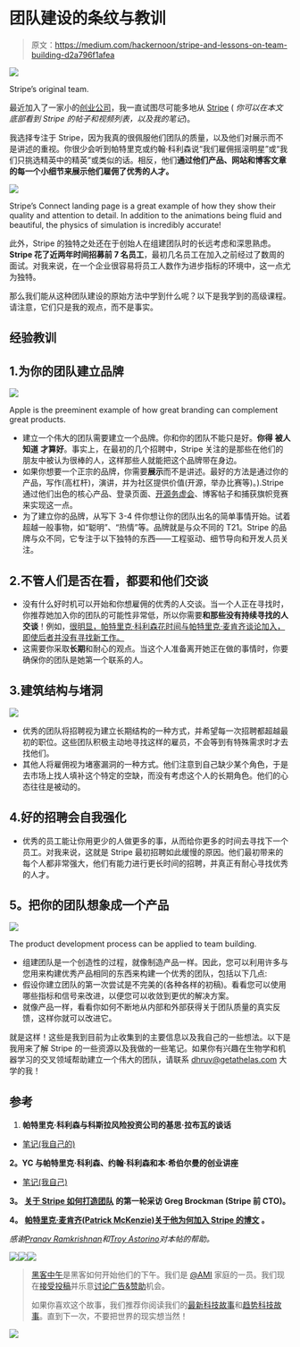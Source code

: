 # 团队建设的条纹与教训

> 原文：<https://medium.com/hackernoon/stripe-and-lessons-on-team-building-d2a796f1afea>

![](img/05e295a225dd92423f8a5f24b86a323d.png)

Stripe’s original team.

最近加入了一家小的[创业公司](https://hackernoon.com/tagged/startup)，我一直试图尽可能多地从 [Stripe](https://hackernoon.com/tagged/stripe) ( *你可以在本文底部看到 Stripe 的帖子和视频列表，以及我的笔记*)。

我选择专注于 Stripe，因为我真的很佩服他们团队的质量，以及他们对展示而不是讲述的重视。你很少会听到帕特里克或约翰·科利森说“我们雇佣摇滚明星”或“我们只挑选精英中的精英”或类似的话。相反，他们**通过他们产品、网站和博客文章的每一个小细节来展示他们雇佣了优秀的人才。**

![](img/a5f0de5e031b36b150740bd98f9bc969.png)

Stripe’s Connect landing page is a great example of how they show their quality and attention to detail. In addition to the animations being fluid and beautiful, the physics of simulation is incredibly accurate!

此外，Stripe 的独特之处还在于创始人在组建团队时的长远考虑和深思熟虑。 **Stripe 花了近两年时间招募前 7 名员工**，最初几名员工在加入之前经过了数周的面试。对我来说，在一个企业很容易将员工人数作为进步指标的环境中，这一点尤为独特。

那么我们能从这种团队建设的原始方法中学到什么呢？以下是我学到的高级课程。请注意，它们只是我的观点，而不是事实。

## 经验教训

## 1.为你的团队建立品牌

![](img/651b708c193aa07930fcf58026378754.png)

Apple is the preeminent example of how great branding can complement great products.

*   建立一个伟大的团队需要建立一个品牌。你和你的团队不能只是好。**你得** **被人知道** **才算好**。事实上，在最初的几个招聘中，Stripe 关注的是那些在他们的朋友中被认为很棒的人，这样那些人就能把这个品牌带在身边。
*   如果你想要一个正宗的品牌，你需要**展示**而不是讲述。最好的方法是通过你的产品，写作(高杠杆)，演讲，并为社区提供价值(开源，举办比赛等)。).Stripe 通过他们出色的核心产品、登录页面、[开源务虚会](https://stripe.com/blog/open-source-retreat-2016)、博客帖子和捕获旗帜竞赛来实现这一点。
*   为了建立你的品牌，从写下 3-4 件你想让你的团队出名的简单事情开始。试着超越一般事物，如“聪明”、“热情”等。品牌就是与众不同的 T21。Stripe 的品牌与众不同，它专注于以下独特的东西——工程驱动、细节导向和开发人员关注。

## 2.不管人们是否在看，都要和他们交谈

*   没有什么好时机可以开始和你想雇佣的优秀的人交谈。当一个人正在寻找时，你推荐她加入你的团队的可能性非常低，所以你需要**和那些没有持续寻找的人交谈**！例如，[很明显，帕特里克·科利森花时间与帕特里克·麦肯齐谈论加入，即使后者并没有寻找新工作。](http://www.kalzumeus.com/2016/09/09/im-joining-stripe-to-work-on-atlas/)
*   这需要你采取**长期**和耐心的观点。当这个人准备离开她正在做的事情时，你要确保你的团队是她第一个联系的人。

## 3.建筑结构与堵洞

![](img/4d900fbae8f9094ea647f02c69cd4b0f.png)

*   优秀的团队将招聘视为建立长期结构的一种方式，并希望每一次招聘都超越最初的职位。这些团队积极主动地寻找这样的雇员，不会等到有特殊需求时才去找他们。
*   其他人将雇佣视为堵塞漏洞的一种方式。他们注意到自己缺少某个角色，于是去市场上找人填补这个特定的空缺，而没有考虑这个人的长期角色。他们的心态往往是被动的。

## 4.好的招聘会自我强化

*   优秀的员工能让你用更少的人做更多的事，从而给你更多的时间去寻找下一个员工。对我来说，这就是 Stripe 最初招聘如此缓慢的原因。他们最初带来的每个人都非常强大，他们有能力进行更长时间的招聘，并真正有耐心寻找优秀的人才。

## **5。把你的团队想象成一个产品**

![](img/e7837d6499c1ddd98618d13233a14ecd.png)

The product development process can be applied to team building.

*   组建团队是一个创造性的过程，就像制造产品一样。因此，您可以利用许多与您用来构建优秀产品相同的东西来构建一个优秀的团队，包括以下几点:
*   假设你建立团队的第一次尝试是不完美的(各种各样的初稿)。看看您可以使用哪些指标和信号来改进，以便您可以收敛到更优的解决方案。
*   就像产品一样，看看你如何不断地从内部和外部获得关于团队质量的真实反馈，这样你就可以改进它。

就是这样！这些是我到目前为止收集到的主要信息以及我自己的一些想法。以下是我用来了解 Stripe 的一些资源以及我做的一些笔记。如果你有兴趣在生物学和机器学习的交叉领域帮助建立一个伟大的团队，请联系 dhruv@getathelas.com 大学的我！

## 参考

1.  **帕特里克·科利森与科斯拉风险投资公司的基思·拉布瓦的谈话**

*   [笔记(我自己的)](https://docs.google.com/document/d/1jSmfDnL-0A4wR9AhYUfVGgE8tW7Uac91ewXqV7_062M/edit)

**2。YC 与帕特里克·科利森、约翰·科利森和本·希伯尔曼的创业讲座**

*   [笔记(我自己)](https://docs.google.com/document/d/17X2-MZN17EegiBeVMuh0r9fE4fqyQfuYIKyB56JNGhY/edit)

**3。** [**关于 Stripe 如何打造团队**](http://firstround.com/review/How-Stripe-built-one-of-Silicon-Valleys-best-engineering-teams/) **的第一轮采访 Greg Brockman (Stripe 前 CTO)。**

**4。** [**帕特里克·麦肯齐(Patrick McKenzie)关于他为何加入 Stripe 的博文**](http://www.kalzumeus.com/2016/09/09/im-joining-stripe-to-work-on-atlas/) **。**

*感谢*[*Pranav Ramkrishnan*](https://medium.com/u/a55cb8c3de88?source=post_page-----d2a796f1afea--------------------------------)*和*[*Troy Astorino*](https://medium.com/u/9d84e7df6c75?source=post_page-----d2a796f1afea--------------------------------)*对本帖的帮助。*

[![](img/50ef4044ecd4e250b5d50f368b775d38.png)](http://bit.ly/HackernoonFB)[![](img/979d9a46439d5aebbdcdca574e21dc81.png)](https://goo.gl/k7XYbx)[![](img/2930ba6bd2c12218fdbbf7e02c8746ff.png)](https://goo.gl/4ofytp)

> [黑客中午](http://bit.ly/Hackernoon)是黑客如何开始他们的下午。我们是 [@AMI](http://bit.ly/atAMIatAMI) 家庭的一员。我们现在[接受投稿](http://bit.ly/hackernoonsubmission)并乐意[讨论广告&赞助](mailto:partners@amipublications.com)机会。
> 
> 如果你喜欢这个故事，我们推荐你阅读我们的[最新科技故事](http://bit.ly/hackernoonlatestt)和[趋势科技故事](https://hackernoon.com/trending)。直到下一次，不要把世界的现实想当然！

![](img/be0ca55ba73a573dce11effb2ee80d56.png)